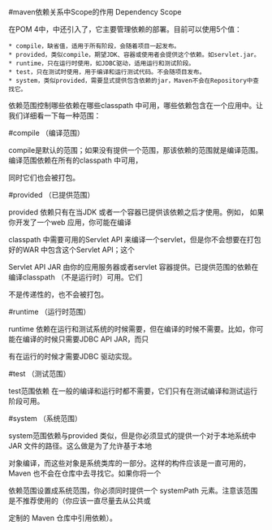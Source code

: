 #maven依赖关系中Scope的作用
Dependency Scope 

在POM 4中，<dependency>中还引入了<scope>，它主要管理依赖的部署。目前<scope>可以使用5个值： 

    * compile，缺省值，适用于所有阶段，会随着项目一起发布。 
    * provided，类似compile，期望JDK、容器或使用者会提供这个依赖。如servlet.jar。 
    * runtime，只在运行时使用，如JDBC驱动，适用运行和测试阶段。 
    * test，只在测试时使用，用于编译和运行测试代码。不会随项目发布。 
    * system，类似provided，需要显式提供包含依赖的jar，Maven不会在Repository中查找它。

依赖范围控制哪些依赖在哪些classpath 中可用，哪些依赖包含在一个应用中。让我们详细看一下每一种范围：
 
#compile （编译范围）
 
compile是默认的范围；如果没有提供一个范围，那该依赖的范围就是编译范围。编译范围依赖在所有的classpath 中可用，

同时它们也会被打包。
 
#provided （已提供范围）
 
provided 依赖只有在当JDK 或者一个容器已提供该依赖之后才使用。例如， 如果你开发了一个web 应用，你可能在编译

classpath 中需要可用的Servlet API 来编译一个servlet，但是你不会想要在打包好的WAR 中包含这个Servlet API；这个

Servlet API JAR 由你的应用服务器或者servlet 容器提供。已提供范围的依赖在编译classpath （不是运行时）可用。它们

不是传递性的，也不会被打包。
 
#runtime （运行时范围）
 
runtime 依赖在运行和测试系统的时候需要，但在编译的时候不需要。比如，你可能在编译的时候只需要JDBC API JAR，而只

有在运行的时候才需要JDBC
 驱动实现。
 
#test （测试范围）
 
test范围依赖 在一般的编译和运行时都不需要，它们只有在测试编译和测试运行阶段可用。
 
#system （系统范围）
 
system范围依赖与provided 类似，但是你必须显式的提供一个对于本地系统中JAR 文件的路径。这么做是为了允许基于本地

对象编译，而这些对象是系统类库的一部分。这样的构件应该是一直可用的，Maven 也不会在仓库中去寻找它。如果你将一个

依赖范围设置成系统范围，你必须同时提供一个 systemPath 元素。注意该范围是不推荐使用的（你应该一直尽量去从公共或

定制的 Maven 仓库中引用依赖）。
